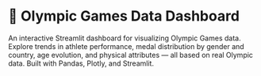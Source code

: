 # 🏅 Olympic Games Data Dashboard
An interactive Streamlit dashboard for visualizing Olympic Games data. Explore trends in athlete performance, medal distribution by gender and country, age evolution, and physical attributes — all based on real Olympic data. Built with Pandas, Plotly, and Streamlit.